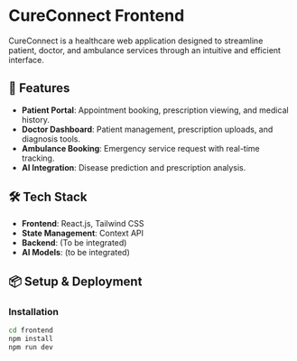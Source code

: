 # CureConnect Frontend

CureConnect is a healthcare web application designed to streamline patient, doctor, and ambulance services through an intuitive and efficient interface.

## 🚀 Features
- **Patient Portal**: Appointment booking, prescription viewing, and medical history.
- **Doctor Dashboard**: Patient management, prescription uploads, and diagnosis tools.
- **Ambulance Booking**: Emergency service request with real-time tracking.
- **AI Integration**: Disease prediction and prescription analysis.

## 🛠️ Tech Stack
- **Frontend**: React.js, Tailwind CSS
- **State Management**: Context API
- **Backend**: (To be integrated)
- **AI Models**: (to be integrated)

## 📦 Setup & Deployment
### Installation
```sh
cd frontend
npm install
npm run dev
